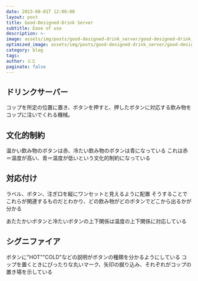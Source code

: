 ```yaml
---
date: 2023-08-01T 12:00:00
layout: post
title: Good-Designed-Drink Server
subtitle: Ease of use
description: >-
image: assets/img/posts/good-designed-drink_server/good-designed-drink_server.jpg
optimized_image: assets/img/posts/good-designed-drink_server/good-designed-drink_server_resized_thumbnail.jpg
category: blog
tags: 
author: とと
paginate: false
---
```


## ドリンクサーバー

コップを所定の位置に置き、ボタンを押すと、押したボタンに対応する飲み物をコップに注いでくれる機械。

## 文化的制約

温かい飲み物のボタンは赤、冷たい飲み物のボタンは青になっている
これは赤＝温度が高い、青＝温度が低いという文化的制約になっている

## 対応付け

ラベル、ボタン、注ぎ口を縦にワンセットと見えるように配置
そうすることでこれらが関連するものだとわかり、どの飲み物がどのボタンでどこから出るかが分かる

あたたかいボタンと冷たいボタンの上下関係は温度の上下関係に対応している

## シグニファイア

ボタンに"HOT""COLD"などの説明がボタンの種類を分かるようにしている
コップを置くときにぴったりな丸いマーク、矢印の掘り込み、それぞれがコップの置き場を示している